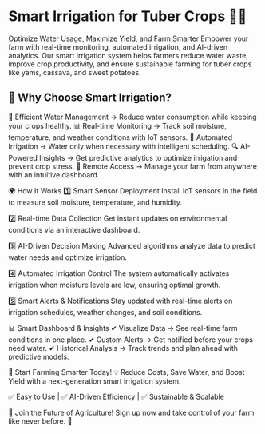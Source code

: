 # Smart Irrigation for Tuber Crops 🌱💧
Optimize Water Usage, Maximize Yield, and Farm Smarter
Empower your farm with real-time monitoring, automated irrigation, and AI-driven analytics. Our smart irrigation system helps farmers reduce water waste, improve crop productivity, and ensure sustainable farming for tuber crops like yams, cassava, and sweet potatoes.

## 🌿 Why Choose Smart Irrigation?
🚀 Efficient Water Management → Reduce water consumption while keeping your crops healthy.
📊 Real-time Monitoring → Track soil moisture, temperature, and weather conditions with IoT sensors.
🤖 Automated Irrigation → Water only when necessary with intelligent scheduling.
🔍 AI-Powered Insights → Get predictive analytics to optimize irrigation and prevent crop stress.
📱 Remote Access → Manage your farm from anywhere with an intuitive dashboard.

🌍 How It Works
1️⃣ Smart Sensor Deployment
Install IoT sensors in the field to measure soil moisture, temperature, and humidity.

2️⃣ Real-time Data Collection
Get instant updates on environmental conditions via an interactive dashboard.

3️⃣ AI-Driven Decision Making
Advanced algorithms analyze data to predict water needs and optimize irrigation.

4️⃣ Automated Irrigation Control
The system automatically activates irrigation when moisture levels are low, ensuring optimal growth.

5️⃣ Smart Alerts & Notifications
Stay updated with real-time alerts on irrigation schedules, weather changes, and soil conditions.

📊 Smart Dashboard & Insights
✔ Visualize Data → See real-time farm conditions in one place.
✔ Custom Alerts → Get notified before your crops need water.
✔ Historical Analysis → Track trends and plan ahead with predictive models.

🚀 Start Farming Smarter Today!
💡 Reduce Costs, Save Water, and Boost Yield with a next-generation smart irrigation system.

✅ Easy to Use | ✅ AI-Driven Efficiency | ✅ Sustainable & Scalable

🌿 Join the Future of Agriculture! Sign up now and take control of your farm like never before. 🚀